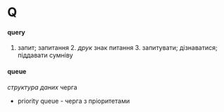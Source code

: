 # Q

#### query
1. запит; запитання 2. _друк_ знак питання 3. запитувати; дізнаватися; піддавати сумніву

#### queue
_структура даних_ черга
  - priority queue - черга з пріоритетами
